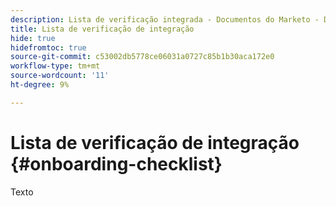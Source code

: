 ```yaml
---
description: Lista de verificação integrada - Documentos do Marketo - Documentação do produto
title: Lista de verificação de integração
hide: true
hidefromtoc: true
source-git-commit: c53002db5778ce06031a0727c85b1b30aca172e0
workflow-type: tm+mt
source-wordcount: '11'
ht-degree: 9%

---
```


# Lista de verificação de integração {#onboarding-checklist}

Texto
